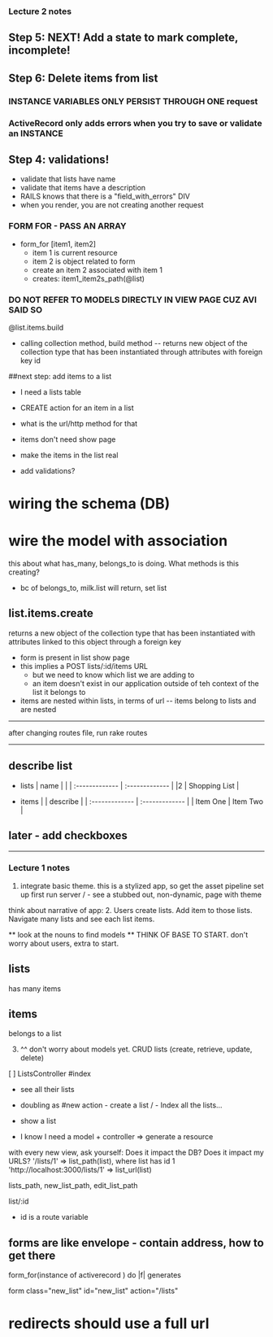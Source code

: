 ### Lecture 2 notes

## Step 5: NEXT! Add a state to mark complete, incomplete!
## Step 6: Delete items from list

### INSTANCE VARIABLES ONLY PERSIST THROUGH ONE request
### ActiveRecord only adds errors when you try to save or validate an INSTANCE

## Step 4: validations!
  + validate that lists have name
  + validate that items have a description
  + RAILS knows that there is a "field_with_errors" DIV
  + when you render, you are not creating another request



### FORM FOR - PASS AN ARRAY
  + form_for [item1, item2]
    - item 1 is current resource
    - item 2 is object related to form
    - create an item 2 associated with item 1
    - creates: item1_item2s_path(@list)


### DO NOT REFER TO MODELS DIRECTLY IN VIEW PAGE CUZ AVI SAID SO

@list.items.build
  - calling collection method, build method -- returns new object of the collection type that has been instantiated through attributes with foreign key id

##next step: add items to a list
 + I need a lists table
 + CREATE action for an item in a list
 + what is the url/http method for that
 + items don't need show page
 + make the items in the list real


 + add validations?


 # wiring the schema (DB)
 # wire the model with association

this about what has_many, belongs_to is doing. What methods is this creating?
 - bc of belongs_to, milk.list will return, set list


 ## list.items.create
  returns a new object of the collection type that has been instantiated with attributes linked to this object through a foreign key


  + form is present in list show page
  + this implies a POST lists/:id/items URL
      - but we need to know which list we are adding to
      - an item doesn't exist in our application outside of teh context of the list it belongs to
  + items are nested within lists, in terms of url -- items belong to lists and are nested


  ---

  after changing routes file, run rake routes

 ----

 ## describe list
  + lists | name |      |
  | :------------- | :------------- |
  |2 | Shopping List       |

  + items |  | describe     |
  | :------------- | :------------- |
  | Item One       | Item Two       |

## later - add checkboxes


----
### Lecture 1 notes

1. integrate basic theme. this is a stylized app, so get the asset pipeline set up first
run server
/ - see a stubbed out, non-dynamic, page with theme





think about narrative of app:
2. Users create lists. Add item to those lists. Navigate many lists and see each list items.

** look at the nouns to find models **
THINK OF BASE TO START. don't worry about users, extra to start.

## lists
  has many items

## items
  belongs to a list

3. ^^ don't worry about models yet. CRUD lists (create, retrieve, update, delete)

[ ] ListsController
  #index
  + see all their lists
  + doubling as #new action - create a list
  / - Index all the lists...
  + show a list

  + I know I need a model + controller => generate a resource


  with every new view, ask yourself:
  Does it impact the DB?
  Does it impact my URLS?
  '/lists/1' => list_path(list), where list has id 1
  'http://localhost:3000/lists/1' => list_url(list)

  lists_path, new_list_path, edit_list_path


  list/:id
  + id is a route variable

## forms are like envelope - contain address, how to get there

form_for(instance of activerecord ) do |f|
generates

form class="new_list" id="new_list" action="/lists"

# redirects should use a full url
